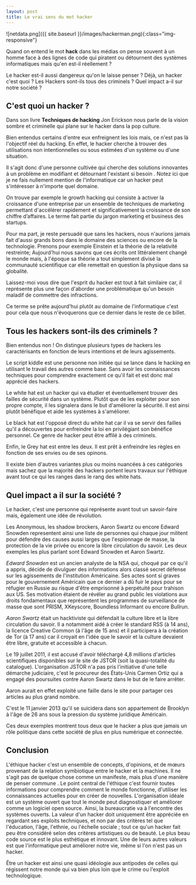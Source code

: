 ```yaml
---
layout: post
title: Le vrai sens du mot hacker
---
```

 
![netdata.png]({{ site.baseurl }}/images/hackerman.png){:class="img-responsive"}

Quand on entend le mot **hack** dans les médias on pense souvent à un homme face à des lignes de code qui piratent ou détournent des systèmes informatiques mais qu'en est-il réellement ? 

Le hacker est-il aussi dangereux qu'on le laisse penser ? Déjà, un hacker c'est quoi ? Les Hackers sont-ils tous des criminels ? Quel impact a-il sur notre société ?

## C'est quoi un hacker ? 

Dans son livre **Techniques de hacking**  Jon Erickson nous parle de la vision sombre et criminelle qui plane sur le hacker dans la pop culture. 

Bien entendus certains d'entre eux enfreignent les lois mais, ce n'est pas là l'objectif réel du hacking.
En effet, le hacker cherche à trouver des utilisations non intentionnelles ou sous estimées d'un système ou d'une situation. 

Il s'agit donc d'une personne cultivée qui cherche des solutions innovantes à un problème en modifiant et détournant l'existant si besoin .
Notez ici que je ne fais nullement mention de l'informatique car un hacker peut s'intéresser à n'importe quel domaine.

On trouve par exemple le growth hacking qui consiste à activer la croissance d'une entreprise par un ensemble de techniques de marketing permettant d'accélérer rapidement et significativement la croissance de son chiffre d’affaires. Le terme fait partie du jargon marketing et business des startups. 

Pour ma part, je reste persuadé que sans les hackers, nous n'aurions jamais fait d'aussi grands bons dans le domaine des sciences ou encore de la technologie. 
Prenons pour exemple Einstein et la théorie de la relativité restreinte; Aujourd'hui nous savons que ces écrits ont littéralement changé le monde mais, à l'époque sa théorie a tout simplement divisé la communauté scientifique car elle remettait en question la physique dans sa globalité. 

Laissez-moi vous dire que l'esprit du hacker est tout à fait similaire car, il représente plus une façon d'aborder une problématique qu'un besoin maladif de commettre des infractions. 

Ce terme se prête aujourd'hui plutôt au domaine de l'informatique c'est pour cela que nous n'évoquerons que ce dernier dans le reste de ce billet. 




## Tous les hackers sont-ils des criminels ? 
Bien entendus non ! On distingue plusieurs types de hackers les caractérisants en fonction de leurs intentions et de leurs agissements. 

Le script kiddle est une personne non initiée qui se lance dans le hacking en utilisant le travail des autres comme base. Sans avoir les connaissances techniques pour comprendre exactement ce qu'il fait et est donc mal apprécié des hackers. 

Le white hat est un hacker qui va étudier et éventuellement trouver des failles de sécurité dans un système. Plutôt que de les exploiter pour son propre compte, il les signalera dans le but d'améliorer la sécurité. Il est ainsi plutôt bénéfique et aide les systèmes à s'améliorer. 

Le black hat est l'opposé direct du white hat car il va se servir des failles qu'il a découvertes pour enfreindre la loi en privilégiant son bénéfice personnel. Ce genre de hacker peut être affilé à des criminels. 

Enfin, le Grey hat est entre les deux. Il est prêt à enfreindre les règles en fonction de ses envies ou de ses opinons. 

Il existe bien d'autres variantes plus ou moins nuancées à ces catégories mais sachez que la majorité des hackers portent leurs travaux sur l'éthique avant tout ce qui les ranges dans le rang des white hats. 

## Quel impact a il sur la société ? 

Le hacker, c'est une personne qui représente avant tout un savoir-faire mais, également une idée de révolution. 

Les Anonymous, les shadow brockers, Aaron Swartz ou encore Edward Snowden representent ainsi une liste de personnes qui chaque jour militent pour défendre des causes aussi larges que l'espionnage de masse, la protection de la vie privée ou encore la libre circulation du savoir. 
Les deux exemples les plus parlant sont Edward Snowden et Aaron Swartz. 

*Edward Snowden* est un ancien analyste de la NSA qui, choqué par ce qu'il a appris, décide de divulguer des informations alors classé secret défense sur les agissements de l'institution Américaine.
Ses actes sont si graves pour le gouvernement Américain que ce dernier a dû fuir le pays pour se réfugier en Russie au risque d'être emprisonné à perpétuité pour trahison aux US. 
Ses motivation étaient de révéler au grand public les violations aux droits fondamentaux que représentent les programmes de surveillance de masse que sont  PRISM, XKeyscore, Boundless Informant ou encore Bullrun. 

*Aaron Swartz* était un hacktiviste qui défendait la culture libre et la libre circulation du savoir. 
Il a notamment aidé à créer le standard RSS (à 14 ans), la licence Creative Common (à l'âge de 15 ans) et il participera à la création de Tor (à 17 ans) car il croyait en l'idée que le savoir et la culture devaient être libre, gratuite et accessible à chacun.

Le 19 juillet 2011, il est accusé d'avoir téléchargé 4,8 millions d'articles scientifiques disponibles sur le site de JSTOR (soit la quasi-totalité du catalogue). L'organisation JSTOR n'a pas pris l'initiative d'une telle démarche judiciaire, c'est le procureur des États-Unis Carmen Ortiz qui a engagé des poursuites contre Aaron Swartz dans le but de le faire arrêter.

Aaron aurait en effet exploité une faille dans le site pour partager ces articles au plus grand nombre. 

C'est le 11 janvier 2013 qu'il se suicidera dans son appartement de Brooklyn à l'âge de 26 ans sous la pression du système juridique Américain. 

Ces deux exemples montrent tous deux que le hacker a plus que jamais un rôle politique dans cette société de plus en plus numérique et connectée. 

## Conclusion 

L'éthique hacker c'est un ensemble de concepts, d'opinions, et de mœurs provenant de la relation symbiotique entre le hacker et la machines. Il ne s'agit pas de quelque chose comme un manifeste, mais plus d'une manière de penser commune . Le point central de l'éthique c'est fournir toutes informations pour comprendre comment le monde fonctionne, d'utiliser les connaissances actuelles pour en créer de nouvelles. L'organisation idéale est un système ouvert que tout le monde peut diagnostiquer et améliorer comme un logiciel open source. Ainsi, la bureaucratie va à l'encontre des systèmes ouverts. La valeur d'un hacker doit uniquement être appréciée en regardant ses exploits techniques, et non par des critères tel que l'éducation, l'âge, l'ethnie, ou l'échelle sociale ; tout ce qu'un hacker fait peu être considéré selon des critères artistiques ou de beauté. Le plus beau code source est le plus esthétique et innovant. Une de leurs autres valeurs est que l'informatique peut améliorer notre vie, même si l'on n'est pas un hacker.

Être un hacker est ainsi une quasi idéologie aux antipodes de celles qui régissent notre monde qui va bien plus loin que le crime ou l'exploit technologique. 
